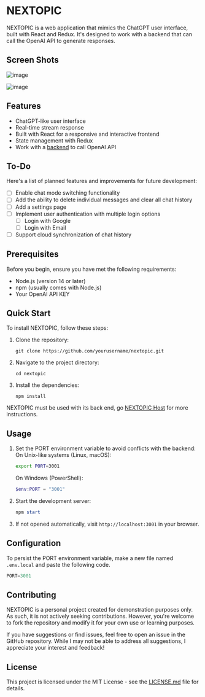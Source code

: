 # NEXTOPIC

NEXTOPIC is a web application that mimics the ChatGPT user interface, built with React and Redux. It's designed to work with a backend that can call the OpenAI API to generate responses.

## Screen Shots

![image](https://github.com/user-attachments/assets/8a756312-580f-45df-b35d-a37c465fb6f4)

![image](https://github.com/user-attachments/assets/7e034b27-2253-43af-9e53-426906248f96)


## Features

- ChatGPT-like user interface
- Real-time stream response
- Built with React for a responsive and interactive frontend
- State management with Redux
- Work with a [backend](https://github.com/lacser/NEXTOPICHost) to call OpenAI API

## To-Do

Here's a list of planned features and improvements for future development:

- [ ] Enable chat mode switching functionality
- [ ] Add the ability to delete individual messages and clear all chat history
- [ ] Add a settings page
- [ ] Implement user authentication with multiple login options
  - [ ] Login with Google
  - [ ] Login with Email
- [ ] Support cloud synchronization of chat history

## Prerequisites

Before you begin, ensure you have met the following requirements:

- Node.js (version 14 or later)
- npm (usually comes with Node.js)
- Your OpenAI API KEY

## Quick Start

To install NEXTOPIC, follow these steps:

1. Clone the repository:

   ```
   git clone https://github.com/yourusername/nextopic.git
   ```

2. Navigate to the project directory:

   ```
   cd nextopic
   ```

3. Install the dependencies:

   ```
   npm install
   ```

NEXTOPIC must be used with its back end, go [NEXTOPIC Host](https://github.com/lacser/NEXTOPICHost) for more instructions.

## Usage

1. Set the PORT environment variable to avoid conflicts with the backend: On Unix-like systems (Linux, macOS):

   ```bash
   export PORT=3001
   ```

   On Windows (PowerShell):

   ```powershell
   $env:PORT = "3001"
   ```

2. Start the development server:

   ```powershell
   npm start
   ```

3. If not opened automatically, visit `http://localhost:3001` in your browser.

## Configuration

To persist the PORT environment variable, make a new file named `.env.local` and paste the following code.

```javascript
PORT=3001
```

## Contributing

NEXTOPIC is a personal project created for demonstration purposes only. As such, it is not actively seeking contributions. However, you're welcome to fork the repository and modify it for your own use or learning purposes.

If you have suggestions or find issues, feel free to open an issue in the GitHub repository. While I may not be able to address all suggestions, I appreciate your interest and feedback!

## License

This project is licensed under the MIT License - see the [LICENSE.md](LICENSE.md) file for details.
